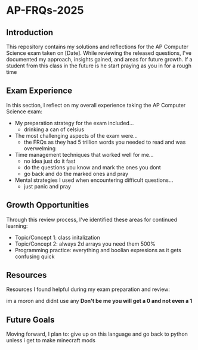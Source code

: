 # AP-FRQs-2025

## Introduction
This repository contains my solutions and reflections for the AP Computer Science exam taken on [Date]. While reviewing the released questions, I've documented my approach, insights gained, and areas for future growth.
If a student from this class in the future is he start praying as you in for a rough time
## Exam Experience
In this section, I reflect on my overall experience taking the AP Computer Science exam:

- My preparation strategy for the exam included...
  - drinking a can of celsius   
- The most challenging aspects of the exam were...
  - the FRQs as they had 5 trillion words you needed to read and was overwelming
- Time management techniques that worked well for me...
  - no idea just do it fast
  - do the questions you know and mark the ones you dont
  - go back and do the marked ones and pray
- Mental strategies I used when encountering difficult questions...
  - just panic and pray

## Growth Opportunities
Through this review process, I've identified these areas for continued learning:

- Topic/Concept 1: class initalization
- Topic/Concept 2: always 2d arrays you need them 500%
- Programming practice: everything and boolian expresions as it gets confusing quick

## Resources
Resources I found helpful during my exam preparation and review:

im a moron and didnt use any **Don't be me you will get a 0 and not even a 1**

## Future Goals
Moving forward, I plan to:
  give up on this language and go back to python unless i get to make minecraft mods
